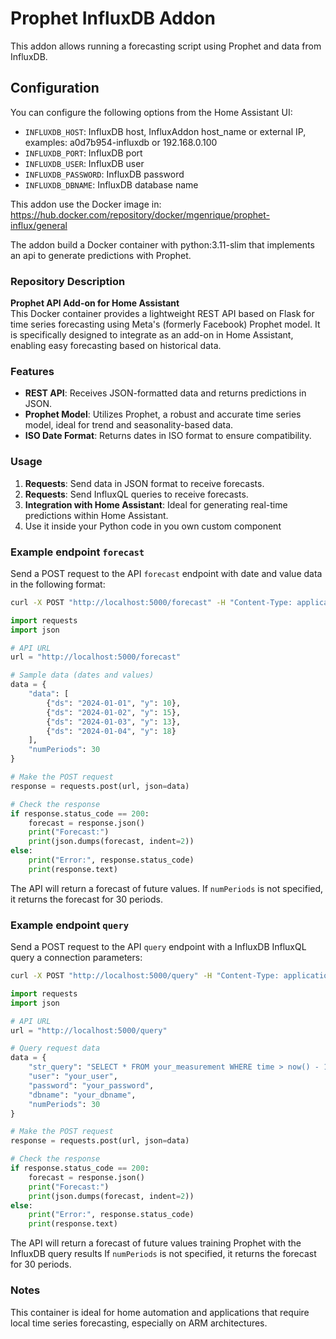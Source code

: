 # Prophet InfluxDB Addon

This addon allows running a forecasting script using Prophet and data from InfluxDB.

## Configuration

You can configure the following options from the Home Assistant UI:

- `INFLUXDB_HOST`: InfluxDB host, InfluxAddon host_name or external IP, examples: a0d7b954-influxdb or 192.168.0.100
- `INFLUXDB_PORT`: InfluxDB port
- `INFLUXDB_USER`: InfluxDB user
- `INFLUXDB_PASSWORD`: InfluxDB password
- `INFLUXDB_DBNAME`: InfluxDB database name

This addon use the Docker image in:
https://hub.docker.com/repository/docker/mgenrique/prophet-influx/general

The addon build a Docker container with python:3.11-slim that implements an api to generate predictions with Prophet. 

### Repository Description

**Prophet API Add-on for Home Assistant**  
This Docker container provides a lightweight REST API based on Flask for time series forecasting using Meta's (formerly Facebook) Prophet model. It is specifically designed to integrate as an add-on in Home Assistant, enabling easy forecasting based on historical data.

### Features

- **REST API**: Receives JSON-formatted data and returns predictions in JSON.
- **Prophet Model**: Utilizes Prophet, a robust and accurate time series model, ideal for trend and seasonality-based data.
- **ISO Date Format**: Returns dates in ISO format to ensure compatibility.

### Usage

1. **Requests**: Send data in JSON format to receive forecasts.
2. **Requests**: Send InfluxQL queries to receive forecasts.
3. **Integration with Home Assistant**: Ideal for generating real-time predictions within Home Assistant.
4. Use it inside your Python code in you own custom component


### Example endpoint `forecast`

Send a POST request to the API `forecast` endpoint with date and value data in the following format:
```bash
curl -X POST "http://localhost:5000/forecast" -H "Content-Type: application/json" -d 'json_string'
```
```python
import requests
import json

# API URL
url = "http://localhost:5000/forecast"

# Sample data (dates and values)
data = {
    "data": [
        {"ds": "2024-01-01", "y": 10},
        {"ds": "2024-01-02", "y": 15},
        {"ds": "2024-01-03", "y": 13},
        {"ds": "2024-01-04", "y": 18}
    ],
    "numPeriods": 30
}

# Make the POST request
response = requests.post(url, json=data)

# Check the response
if response.status_code == 200:
    forecast = response.json()
    print("Forecast:")
    print(json.dumps(forecast, indent=2))
else:
    print("Error:", response.status_code)
    print(response.text)
```
The API will return a forecast of future values.
If `numPeriods` is not specified, it returns the forecast for 30 periods.

### Example endpoint `query`

Send a POST request to the API `query` endpoint with a InfluxDB InfluxQL query a connection parameters:
```bash
curl -X POST "http://localhost:5000/query" -H "Content-Type: application/json" -d 'json_string'
```

```python
import requests
import json

# API URL
url = "http://localhost:5000/query"

# Query request data
data = {
    "str_query": "SELECT * FROM your_measurement WHERE time > now() - 1d",
    "user": "your_user",
    "password": "your_password",
    "dbname": "your_dbname",
    "numPeriods": 30
}

# Make the POST request
response = requests.post(url, json=data)

# Check the response
if response.status_code == 200:
    forecast = response.json()
    print("Forecast:")
    print(json.dumps(forecast, indent=2))
else:
    print("Error:", response.status_code)
    print(response.text)
```
The API will return a forecast of future values training Prophet with the InfluxDB query results
If `numPeriods` is not specified, it returns the forecast for 30 periods.

### Notes

This container is ideal for home automation and applications that require local time series forecasting, especially on ARM architectures.

